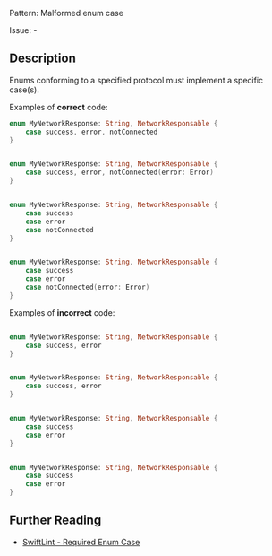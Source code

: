 Pattern: Malformed enum case

Issue: -

## Description

Enums conforming to a specified protocol must implement a specific case(s).

Examples of **correct** code:
```swift
enum MyNetworkResponse: String, NetworkResponsable {
    case success, error, notConnected 
}


enum MyNetworkResponse: String, NetworkResponsable {
    case success, error, notConnected(error: Error) 
}


enum MyNetworkResponse: String, NetworkResponsable {
    case success
    case error
    case notConnected
}


enum MyNetworkResponse: String, NetworkResponsable {
    case success
    case error
    case notConnected(error: Error)
}

```
Examples of **incorrect** code:
```swift

enum MyNetworkResponse: String, NetworkResponsable {
    case success, error 
}


enum MyNetworkResponse: String, NetworkResponsable {
    case success, error 
}


enum MyNetworkResponse: String, NetworkResponsable {
    case success
    case error
}


enum MyNetworkResponse: String, NetworkResponsable {
    case success
    case error
}

```

## Further Reading

* [SwiftLint - Required Enum Case](https://realm.github.io/SwiftLint/required_enum_case.html)